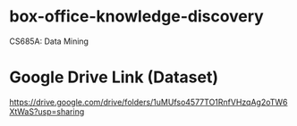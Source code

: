 # box-office-knowledge-discovery
CS685A: Data Mining
# Google Drive Link (Dataset)
https://drive.google.com/drive/folders/1uMUfso4577TO1RnfVHzqAg2oTW6XtWaS?usp=sharing

